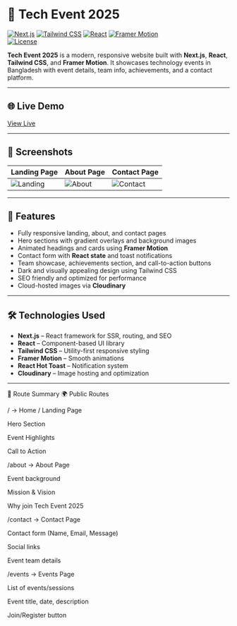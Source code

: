 # 🚀 Tech Event 2025

[![Next.js](https://img.shields.io/badge/Next.js-13.5.0-black?logo=next.js&logoColor=white)](https://nextjs.org/) 
[![Tailwind CSS](https://img.shields.io/badge/Tailwind%20CSS-3.3.3-blue?logo=tailwindcss&logoColor=white)](https://tailwindcss.com/) 
[![React](https://img.shields.io/badge/React-18.2.0-blue?logo=react&logoColor=white)](https://reactjs.org/) 
[![Framer Motion](https://img.shields.io/badge/Framer%20Motion-7.6.12-pink?logo=framer)](https://www.framer.com/motion/)  
[![License](https://img.shields.io/badge/License-MIT-green)](LICENSE)

**Tech Event 2025** is a modern, responsive website built with **Next.js**, **React**, **Tailwind CSS**, and **Framer Motion**. It showcases technology events in Bangladesh with event details, team info, achievements, and a contact platform.

---

## 🌐 Live Demo

[View Live](https://project-five-lime-13.vercel.app)  

---

## 📸 Screenshots

| Landing Page | About Page | Contact Page |
|--------------|------------|--------------|
| ![Landing](https://res.cloudinary.com/dayymkvtl/image/upload/v1756231965/music-arrangement-with-black-headphones-with-copy-space_mtwvyv.jpg) | ![About](https://res.cloudinary.com/dayymkvtl/image/upload/v1756230307/tech_va8ezw.jpg) | ![Contact](https://res.cloudinary.com/dayymkvtl/image/upload/v1756215642/pablo-heimplatz-ZODcBkEohk8-unsplash_dyeawg.jpg) |

---

## 📌 Features

- Fully responsive landing, about, and contact pages  
- Hero sections with gradient overlays and background images  
- Animated headings and cards using **Framer Motion**  
- Contact form with **React state** and toast notifications  
- Team showcase, achievements section, and call-to-action buttons  
- Dark and visually appealing design using Tailwind CSS  
- SEO friendly and optimized for performance  
- Cloud-hosted images via **Cloudinary**  

---

## 🛠 Technologies Used

- **Next.js** – React framework for SSR, routing, and SEO  
- **React** – Component-based UI library  
- **Tailwind CSS** – Utility-first responsive styling  
- **Framer Motion** – Smooth animations  
- **React Hot Toast** – Notification system  
- **Cloudinary** – Image hosting and optimization  

---
📌 Route Summary
🌍 Public Routes

/ → Home / Landing Page

Hero Section

Event Highlights

Call to Action

/about → About Page

Event background

Mission & Vision

Why join Tech Event 2025

/contact → Contact Page

Contact form (Name, Email, Message)

Social links

Event team details

/events → Events Page

List of events/sessions

Event title, date, description

Join/Register button